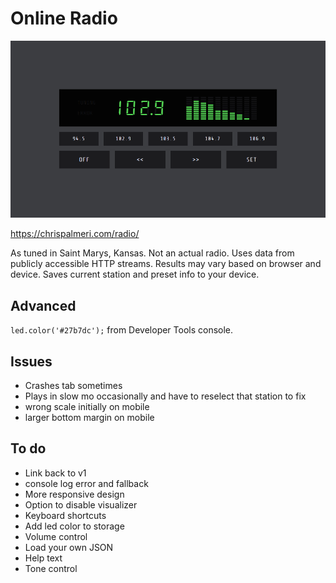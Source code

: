 # Online Radio

![screenshot](screencast.gif)

https://chrispalmeri.com/radio/

As tuned in Saint Marys, Kansas. Not an actual radio. Uses data from publicly accessible HTTP streams. Results may vary based on browser and device. Saves current station and preset info to your device.

## Advanced

`led.color('#27b7dc');` from Developer Tools console.

## Issues

  * Crashes tab sometimes
  * Plays in slow mo occasionally and have to reselect that station to fix
  * wrong scale initially on mobile
  * larger bottom margin on mobile

## To do

  * Link back to v1
  * console log error and fallback
  * More responsive design
  * Option to disable visualizer
  * Keyboard shortcuts
  * Add led color to storage
  * Volume control
  * Load your own JSON
  * Help text
  * Tone control
